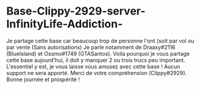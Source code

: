 # Base-Clippy-2929-server-InfinityLife-Addiction-
Je partage cette base car beaucoup trop de personne l'ont (soit par vol ou par vente (Sans autorisations) Je parle notamment de Draaxy#2116 (BlueIsland) et Ossmo#1749 (GTASantos). Voila pourquoi je vous partage cette base aujourd'hui, il doit y manquer 2 ou trois trucs peu important. L'essentiel y est, je vous laisse vous amusez avec cette base ! Aucun support ne sera apporté. Merci de votre compréhension (Clippy#2929). Bonne journée et prospérité ! 
